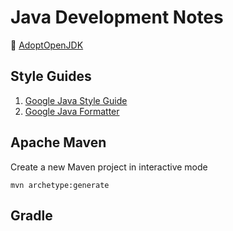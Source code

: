 # Java Development Notes

:link: [AdoptOpenJDK](https://adoptopenjdk.net/)

## Style Guides

1. [Google Java Style Guide](https://google.github.io/styleguide/javaguide.html)
2. [Google Java Formatter](https://github.com/google/google-java-format)

## Apache Maven

Create a new Maven project in interactive mode

`mvn archetype:generate`

## Gradle
